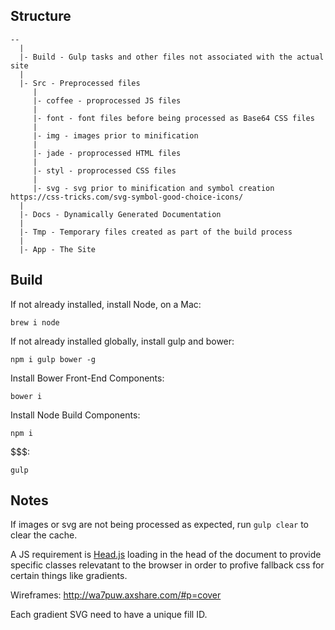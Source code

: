 ## Structure
```
--
  |
  |- Build - Gulp tasks and other files not associated with the actual site
  |
  |- Src - Preprocessed files
     |
     |- coffee - proprocessed JS files
     |
     |- font - font files before being processed as Base64 CSS files
     |
     |- img - images prior to minification
     |
     |- jade - proprocessed HTML files
     |
     |- styl - proprocessed CSS files
     |
     |- svg - svg prior to minification and symbol creation https://css-tricks.com/svg-symbol-good-choice-icons/
  |
  |- Docs - Dynamically Generated Documentation
  |
  |- Tmp - Temporary files created as part of the build process
  |
  |- App - The Site
```

## Build
If not already installed, install Node, on a Mac:

`brew i node`

If not already installed globally, install gulp and bower:

`npm i gulp bower -g`

Install Bower Front-End Components:

`bower i`

Install Node Build Components:

`npm i`

$$$:

`gulp`

## Notes

If images or svg are not being processed as expected, run `gulp clear` to clear the cache.

A JS requirement is [Head.js](http://headjs.com/) loading in the head of the document to provide specific classes relevatant to the browser in order to profive fallback css for certain things like gradients.

Wireframes: http://wa7puw.axshare.com/#p=cover

Each gradient SVG need to have a unique fill ID.